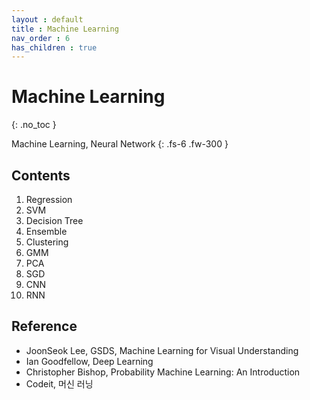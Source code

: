 ```yaml
---
layout : default
title : Machine Learning
nav_order : 6
has_children : true
---
```


# Machine Learning
{: .no_toc }

Machine Learning, Neural Network
{: .fs-6 .fw-300 }


## Contents

1. Regression
2. SVM
3. Decision Tree
4. Ensemble
5. Clustering
6. GMM
7. PCA
8. SGD
9. CNN
10. RNN


## Reference
- JoonSeok Lee, GSDS, Machine Learning for Visual Understanding
- Ian Goodfellow, Deep Learning
- Christopher Bishop, Probability Machine Learning: An Introduction
- Codeit, 머신 러닝
